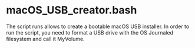 # macOS_USB_creator.bash
The script runs allows to create a bootable macOS USB installer.
In order to run the script, you need to format a USB drive with the OS Journaled filesystem and call it MyVolume.

